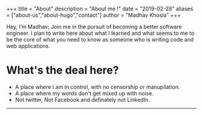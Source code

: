 +++
title = "About"
description = "About me !"
date = "2019-02-28"
aliases = ["about-us","about-hugo","contact"]
author = "Madhav Khosla"
+++

Hey, I’m Madhav; Join me in the pursuit of becoming a better software engineer. I plan to write here about what I learned and what seems to me to be the core of what you need to know as someone who is writing code and web applications.

# What's the deal here?

- A place where I am in control, with no censorship or manupilation.
- A place where my words don't get mixed up with noise.
- Not twitter, Not Facebook and definately not LinkedIn.

---

